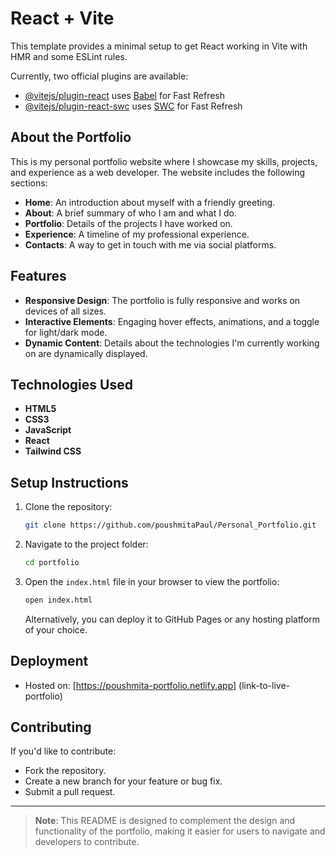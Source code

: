 # React + Vite

This template provides a minimal setup to get React working in Vite with HMR and some ESLint rules.

Currently, two official plugins are available:

- [@vitejs/plugin-react](https://github.com/vitejs/vite-plugin-react/blob/main/packages/plugin-react/README.md) uses [Babel](https://babeljs.io/) for Fast Refresh
- [@vitejs/plugin-react-swc](https://github.com/vitejs/vite-plugin-react-swc) uses [SWC](https://swc.rs/) for Fast Refresh

## About the Portfolio
This is my personal portfolio website where I showcase my skills, projects, and experience as a web developer. The website includes the following sections:

- **Home**: An introduction about myself with a friendly greeting.
- **About**: A brief summary of who I am and what I do.
- **Portfolio**: Details of the projects I have worked on.
- **Experience**: A timeline of my professional experience.
- **Contacts**: A way to get in touch with me via social platforms.

## Features
- **Responsive Design**: The portfolio is fully responsive and works on devices of all sizes.
- **Interactive Elements**: Engaging hover effects, animations, and a toggle for light/dark mode.
- **Dynamic Content**: Details about the technologies I'm currently working on are dynamically displayed.

## Technologies Used
- **HTML5**
- **CSS3**
- **JavaScript**
- **React**
- **Tailwind CSS**

## Setup Instructions
1. Clone the repository:
   ```bash
   git clone https://github.com/poushmitaPaul/Personal_Portfolio.git
   ```

2. Navigate to the project folder:
   ```bash
   cd portfolio
   ```

3. Open the `index.html` file in your browser to view the portfolio:
   ```bash
   open index.html
   ```
   
   Alternatively, you can deploy it to GitHub Pages or any hosting platform of your choice.

## Deployment
- Hosted on: [https://poushmita-portfolio.netlify.app] (link-to-live-portfolio)

## Contributing
If you'd like to contribute:
- Fork the repository.
- Create a new branch for your feature or bug fix.
- Submit a pull request.

---

> **Note**: This README is designed to complement the design and functionality of the portfolio, making it easier for users to navigate and developers to contribute.
